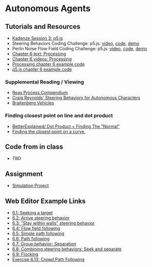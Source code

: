 # Autonomous Agents

## Tutorials and Resources
* [Kadenze Session 3: p5.js](https://www.kadenze.com/courses/the-nature-of-code/info)
* Steering Behaviors Coding Challenge: p5.js: [video](https://www.youtube.com/watch?v=4hA7G3gup-4), [code](https://github.com/CodingTrain/website/tree/master/CodingChallenges/CC_59_Steering_Text_Paths), [demo](http://thecodingtrain.com/CodingChallenges/CC_59_Steering_Text_Paths/)
* Perlin Noise Flow Field Coding Challenge: p5.js: [video](https://www.youtube.com/watch?v=BjoM9oKOAKY), [code](https://github.com/CodingTrain/website/tree/master/CodingChallenges/CC_24_PerlinNoiseFlowField), [demo](http://thecodingtrain.com/CodingChallenges/CC_24_PerlinNoiseFlowField)
* [Chapter 6 text: Processing](http://natureofcode.com/book/chapter-6-autonomous-agents/)
* [Chapter 6 videos: Processing](https://www.youtube.com/playlist?list=PLRqwX-V7Uu6YHt0dtyf4uiw8tKOxQLvlW)
* [Processing chapter 6 example code](https://github.com/shiffman/The-Nature-of-Code-Examples/tree/master/chp06_agents)
* [p5.js chapter 6 example code](https://github.com/shiffman/The-Nature-of-Code-Examples-p5.js/tree/master/chp06_agents)

### Supplemental Reading / Viewing
* [Reas Process Compendium](https://vimeo.com/22955812)
* [Craig Reynolds' Steering Behaviors for Autonomous Characters](http://www.red3d.com/cwr/steer/)
* [Braitenberg Vehicles](http://amzn.to/2EM5JGS)

### Finding closest point on line and dot product
* [BetterExplained/ Dot Product + Finding The "Normal"](http://betterexplained.com/articles/vector-calculus-understanding-the-dot-product/)
* [Finding the closest point on a curve.](http://www.mesacc.edu/~marfv02121/readings/nearest_point/index.html)

## Code from in class
* TBD

## Assignment
* [Simulation Project](https://github.com/nature-of-code/noc-syllabus-S19/wiki/Simulation-Project)

## Web Editor Example Links
* [6.1: Seeking a target](http://editor.p5js.org/natureofcode/sketches/r1imr2mdx)
* [6.2: Arrive steering behavior](http://editor.p5js.org/natureofcode/sketches/S1jFHnQ_l)
* [6.3: “Stay within walls” steering behavior](http://editor.p5js.org/natureofcode/sketches/ByOTB3Q_e)
* [6.4: Flow field following](http://editor.p5js.org/natureofcode/sketches/HyDQIh7Ox)
* [6.5: Simple path following](http://editor.p5js.org/natureofcode/sketches/HJ6uU2QOx)
* [6.6: Path following](http://editor.p5js.org/natureofcode/sketches/Hk7CL3mOe)
* [6.7: Group behavior: Separation](http://editor.p5js.org/natureofcode/sketches/Hk67wnQOg)
* [6.8: Combining steering behaviors: Seek and separate](http://editor.p5js.org/natureofcode/sketches/Byr_DhXul)
* [6.9: Flocking](http://editor.p5js.org/natureofcode/sketches/BJ12w2mOx)
* [Exercise 6.13: Crowd Path Following](https://editor.p5js.org/natureofcode/sketches/2LcY8Hs-n)

